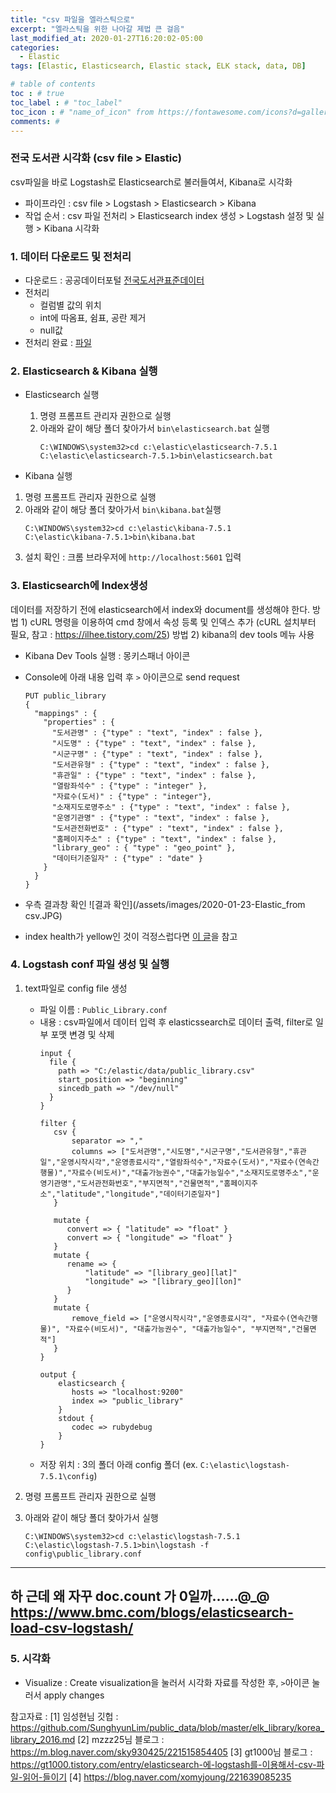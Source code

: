```yaml
---
title: "csv 파일을 엘라스틱으로"
excerpt: "엘라스틱을 위한 나아갈 제법 큰 걸음"
last_modified_at: 2020-01-27T16:20:02-05:00
categories:
  - Elastic
tags: [Elastic, Elasticsearch, Elastic stack, ELK stack, data, DB]

# table of contents
toc : # true
toc_label : # "toc_label"
toc_icon : # "name_of_icon" from https://fontawesome.com/icons?d=gallery&s=solid&m=free
comments: # 
---
```


### 전국 도서관 시각화 (csv file > Elastic)
csv파일을 바로 Logstash로 Elasticsearch로 불러들여서, Kibana로 시각화
- 파이프라인 : csv file > Logstash > Elasticsearch > Kibana
- 작업 순서 : csv 파일 전처리 > Elasticsearch index 생성 > Logstash 설정 및 실행 > Kibana 시각화



### 1. 데이터 다운로드 및 전처리
- 다운로드 : 공공데이터포털 [전국도서관표준데이터](https://www.data.go.kr/subMain.jsp?param=REFUQUdSSURAMTUwMTMxMDk=#/L2NvbW0vY29tbW9uU2VhcmNoL2RhdGFzZXREZXRhaWwkQF4wMTJtMSRAXnB1YmxpY0RhdGFQaz0xNTAxMzEwOSRAXmJybUNkPU9DMDAwMSRAXm9yZ0luZGV4PURBVEFTRVQ=)
- 전처리 
  - 컬럼별 값의 위치
  - int에 따옴표, 쉼표, 공란 제거
  - null값
- 전처리 완료 : [파일](https://github.com/bettermesol/Elastic/blob/master/Library/Public_Library.csv)



### 2. Elasticsearch & Kibana 실행
- Elasticsearch 실행
  1. 명령 프롬프트 관리자 권한으로 실행
  2. 아래와 같이 해당 폴더 찾아가서 `bin\elasticsearch.bat` 실행  
     ```
     C:\WINDOWS\system32>cd c:\elastic\elasticsearch-7.5.1
     C:\elastic\elasticsearch-7.5.1>bin\elasticsearch.bat
     ```
     
- Kibana 실행
1. 명령 프롬프트 관리자 권한으로 실행
2. 아래와 같이 해당 폴더 찾아가서 `bin\kibana.bat`실행  
   ```
   C:\WINDOWS\system32>cd c:\elastic\kibana-7.5.1
   C:\elastic\kibana-7.5.1>bin\kibana.bat
   ```
3. 설치 확인 : 크롬 브라우저에 `http://localhost:5601` 입력



### 3. Elasticsearch에 Index생성
데이터를 저장하기 전에 elasticsearch에서 index와 document를 생성해야 한다.
방법 1) cURL 명령을 이용하여 cmd 창에서 속성 등록 및 인덱스 추가 (cURL 설치부터 필요, 참고 : https://ilhee.tistory.com/25)
방법 2) kibana의 dev tools 메뉴 사용
- Kibana Dev Tools 실행 : 몽키스패너 아이콘
- Console에 아래 내용 입력 후 `>` 아이콘으로 send request
  ```
  PUT public_library
  {
    "mappings" : {
      "properties" : {
        "도서관명" : {"type" : "text", "index" : false },
        "시도명" : {"type" : "text", "index" : false },
        "시군구명" : {"type" : "text", "index" : false },
        "도서관유형" : {"type" : "text", "index" : false },
        "휴관일" : {"type" : "text", "index" : false },
        "열람좌석수" : {"type" : "integer" },
        "자료수(도서)" : {"type" : "integer"},
        "소재지도로명주소" : {"type" : "text", "index" : false },
        "운영기관명" : {"type" : "text", "index" : false },
        "도서관전화번호" : {"type" : "text", "index" : false },
        "홈페이지주소" : {"type" : "text", "index" : false },
        "library_geo" : { "type" : "geo_point" },
        "데이터기준일자" : {"type" : "date" }
      }
    }
  }
  ```

- 우측 결과창 확인
  ![결과 확인](/assets/images/2020-01-23-Elastic_from csv.JPG)
- index health가 yellow인 것이 걱정스럽다면 [이 글](https://bettermesol.github.io/elastic/2020/01/22/Elastic_Status-check/)을 참고

  

### 4. Logstash conf 파일 생성 및 실행
1. text파일로 config file 생성
   - 파일 이름 : `Public_Library.conf`
   - 내용 : csv파일에서 데이터 입력 후 elasticssearch로 데이터 출력, filter로 일부 포맷 변경 및 삭제  
     ```
     input {  
       file {
         path => "C:/elastic/data/public_library.csv"
         start_position => "beginning"
         sincedb_path => "/dev/null"   
       }
     }
     
     filter {  
        csv {
            separator => ","
            columns => ["도서관명","시도명","시군구명","도서관유형","휴관일","운영시작시각","운영종료시각","열람좌석수","자료수(도서)","자료수(연속간행물)","자료수(비도서)","대출가능권수","대출가능일수","소재지도로명주소","운영기관명","도서관전화번호","부지면적","건물면적","홈페이지주소","latitude","longitude","데이터기준일자"]
        }
        
        mutate {
           convert => { "latitude" => "float" }
           convert => { "longitude" => "float" }
        }
        mutate {
           rename => {
               "latitude" => "[library_geo][lat]"
               "longitude" => "[library_geo][lon]"
           }
        }
        mutate {
            remove_field => ["운영시작시각","운영종료시각", "자료수(연속간행물)", "자료수(비도서)", "대출가능권수", "대출가능일수", "부지면적","건물면적"]
        }
     }
     
     output {  
         elasticsearch {
     	    hosts => "localhost:9200"
     	    index => "public_library"
         }
         stdout {
         	codec => rubydebug
         }
     }
     ```
   - 저장 위치 : 3의 폴더 아래 config 폴더 (ex. `C:\elastic\logstash-7.5.1\config`)  

2. 명령 프롬프트 관리자 권한으로 실행

3. 아래와 같이 해당 폴더 찾아가서 실행  
   ```
   C:\WINDOWS\system32>cd c:\elastic\logstash-7.5.1
   C:\elastic\logstash-7.5.1>bin\logstash -f config\public_library.conf
   ```



---
**하 근데 왜 자꾸 doc.count 가 0일까......@_@**
https://www.bmc.com/blogs/elasticsearch-load-csv-logstash/
---



### 5. 시각화
- Visualize : Create visualization을 눌러서 시각화 자료를 작성한 후, `>`아이콘 눌러서 apply changes



참고자료 : 
[1] 임성현님 깃헙 : https://github.com/SunghyunLim/public_data/blob/master/elk_library/korea_library_2016.md
[2] mzzz25님 블로그 : https://m.blog.naver.com/sky930425/221515854405
[3] gt1000님 블로그 : https://gt1000.tistory.com/entry/elasticsearch-에-logstash를-이용해서-csv-파일-읽어-들이기
[4] https://blog.naver.com/xomyjoung/221639085235
